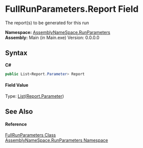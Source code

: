 # FullRunParameters.Report Field
 

The report(s) to be generated for this run

**Namespace:**&nbsp;<a href="4763cf1c-e4af-43c5-78fe-6f03f6e2281f">AssemblyNameSpace.RunParameters</a><br />**Assembly:**&nbsp;Main (in Main.exe) Version: 0.0.0.0

## Syntax

**C#**<br />
``` C#
public List<Report.Parameter> Report
```


#### Field Value
Type: <a href="http://msdn2.microsoft.com/en-us/library/6sh2ey19" target="_blank">List</a>(<a href="483e04bc-c30d-62b5-b778-f095df93a3b3">Report.Parameter</a>)

## See Also


#### Reference
<a href="f2583f92-6d48-57aa-74d4-e42cc4a80790">FullRunParameters Class</a><br /><a href="4763cf1c-e4af-43c5-78fe-6f03f6e2281f">AssemblyNameSpace.RunParameters Namespace</a><br />
